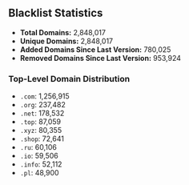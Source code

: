 ## Blacklist Statistics

- **Total Domains:** 2,848,017
- **Unique Domains:** 2,848,017
- **Added Domains Since Last Version:** 780,025
- **Removed Domains Since Last Version:** 953,924

### Top-Level Domain Distribution

-  `.com`: 1,256,915
-  `.org`: 237,482
-  `.net`: 178,532
-  `.top`: 87,059
-  `.xyz`: 80,355
-  `.shop`: 72,641
-  `.ru`: 60,106
-  `.io`: 59,506
-  `.info`: 52,112
-  `.pl`: 48,900
